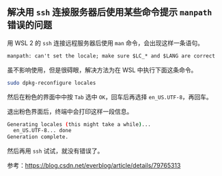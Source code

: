 ## 解决用 ``ssh`` 连接服务器后使用某些命令提示 ``manpath`` 错误的问题

用 WSL 2 的 ``ssh`` 连接远程服务器后使用 ``man`` 命令，会出现这样一条语句。

````txt
manpath: can't set the locale; make sure $LC_* and $LANG are correct
````

虽不影响使用，但是很碍眼，解决方法为在 WSL 中执行下面这条命令。

````bash
sudo dpkg-reconfigure locales
````

然后在粉色的界面中中按 ``Tab`` 选中 ``OK``，回车后再选择 ``en_US.UTF-8``，再回车。

退出粉色界面后，终端中会打印这样一段信息。

````bash
Generating locales (this might take a while)...
  en_US.UTF-8... done
Generation complete.
````

然后再用 ``ssh`` 试试，就没有错误了。

参考：<https://blog.csdn.net/everblog/article/details/79765313>
